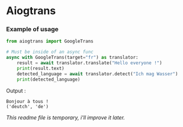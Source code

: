 # Aiogtrans

### Example of usage

```python
from aiogtrans import GoogleTrans

# Must be inside of an async func
async with GoogleTrans(target="fr") as translator:
    result = await translator.translate("Hello everyone !")
    print(result.text)
    detected_language = await translator.detect("Ich mag Wasser")
    print(detected_language)
```

Output :

```
Bonjour à tous !
('deutch', 'de')
```

*This readme file is temporary, i'll improve it later.*
